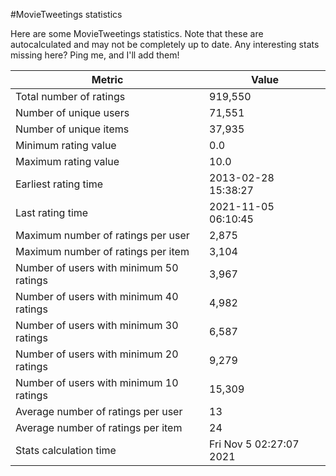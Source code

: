 #MovieTweetings statistics

Here are some MovieTweetings statistics. Note that these are autocalculated and may not be completely up to date. Any interesting stats missing here? Ping me, and I'll add them!

Metric | Value
--- | ---
Total number of ratings                 | 919,550
Number of unique users                  | 71,551
Number of unique items                  | 37,935
Minimum rating value                    | 0.0
Maximum rating value                    | 10.0
Earliest rating time                    | 2013-02-28 15:38:27
Last rating time                        | 2021-11-05 06:10:45
Maximum number of ratings per user      | 2,875
Maximum number of ratings per item      | 3,104
Number of users with minimum 50 ratings | 3,967
Number of users with minimum 40 ratings | 4,982
Number of users with minimum 30 ratings | 6,587
Number of users with minimum 20 ratings | 9,279
Number of users with minimum 10 ratings | 15,309
Average number of ratings per user      | 13
Average number of ratings per item      | 24
Stats calculation time                  | Fri Nov  5 02:27:07 2021

